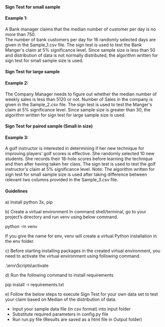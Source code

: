 #### Sign Test for small sample  

#### Example 1: 
A Bank manager claims that the median number of customer per day is no more than 750.  
The number of bank customers per day for 16 randomly selected days are given in the Sample_1.csv file.
The sign test is used to test the Bank Manger's claim at 5% significance level. 
Since sample size is less than 50 and distribution of data is not normally distributed, 
the algorithm written for sign test for small sample size is used.

#### Sign Test for large sample

#### Example 2:  
The Company Manager needs to figure out whether the median number of weekly sales 
is less than 5120 or not. Number of Sales in the company is given in the Sample_2.csv file. 
The sign test is used to test the Manger's claim at 5% significance level.
Since sample size is greater than 30, the algorithm written for sign test for large sample size is used.  

#### Sign Test for paired sample (Small in size)

#### Example 3: 
A golf instructor is interested in determining if her new technique for improving players’ golf scores is effective. She randomly selected 10 new students. 
She records their 18-hole scores before learning the technique and then after having taken her class. 
The sign test is used to test the golf instructor's claim at 5% significance level. 
Note: The algorithm written for sign test for small sample size is used after taking difference between relevant two 
columns provided in the Sample_3.csv file. 



#### Guidelines 
a) Install python 3x, pip

b) Create a virtual environment
   In command shell/terminal, go to your project’s directory and run venv using below command.
   
   python -m venv <name>
   
   If you give the name for env, venv will create a virtual Python installation in the env folder.

c) Before starting installing packages in the created virtual environment, you need to 
   activate the virtual environment using following command.

   .\env\Scripts\activate
   
d) Run the following command to install requirements 
    
   pip install -r requirements.txt

e) Follow the below steps to execute Sign Test for your own data set to test your claim based on Median of the distribution of data. 

- Input your sample data file (in csv format) into input folder
- Substitute required parameters in config.py file
- Run run.py file (Results are saved as a html file in Output folder)
